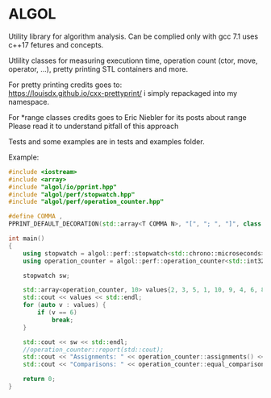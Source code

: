 # ALGOL
Utility library for algorithm analysis.
Can be complied only with gcc 7.1 uses c++17 fetures and concepts.

Utlility classes for measuring executionn time, 
operation count (ctor, move, operator, ...),
pretty printing STL containers and more.  

For pretty printing credits goes to:  
https://louisdx.github.io/cxx-prettyprint/ i simply repackaged into my namespace. 

For *range classes credits goes to Eric Niebler for its posts about range
Please read it to understand pitfall of this approach

Tests and some examples are in tests and examples folder.  

Example:  

```cpp
#include <iostream>
#include <array>
#include "algol/io/pprint.hpp"
#include "algol/perf/stopwatch.hpp"
#include "algol/perf/operation_counter.hpp"

#define COMMA ,
PPRINT_DEFAULT_DECORATION(std::array<T COMMA N>, "[", "; ", "]", class T, std::size_t N)

int main()
{
    using stopwatch = algol::perf::stopwatch<std::chrono::microseconds>;
    using operation_counter = algol::perf::operation_counter<std::int32_t, std::uint64_t>;

    stopwatch sw;

    std::array<operation_counter, 10> values{2, 3, 5, 1, 10, 9, 4, 6, 8, 7};
    std::cout << values << std::endl;
    for (auto v : values) {
        if (v == 6)
            break;
    }

    std::cout << sw << std::endl;
    //operation_counter::report(std::cout);
    std::cout << "Assignments: " << operation_counter::assignments() << '\n';
    std::cout << "Comparisons: " << operation_counter::equal_comparisons() << std::endl;

    return 0;
}
```
